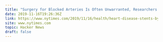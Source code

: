 ```yaml
---
title: "Surgery for Blocked Arteries Is Often Unwarranted, Researchers Find"
date: 2019-11-16T19:26:36Z
link: https://www.nytimes.com/2019/11/16/health/heart-disease-stents-bypass.html?utm_medium=RSS&utm_source=hune
site: www.nytimes.com
topic: Hacker News
draft: false
---
```

